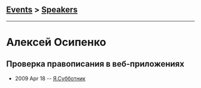 ## [Events](../README.md) > [Speakers](../speakers.md)
---

# Алексей Осипенко

## Проверка правописания в веб-приложениях
- 2009 Apr 18 -- [Я.Субботник](https://events.yandex.ru/lib/talks/718/)    
